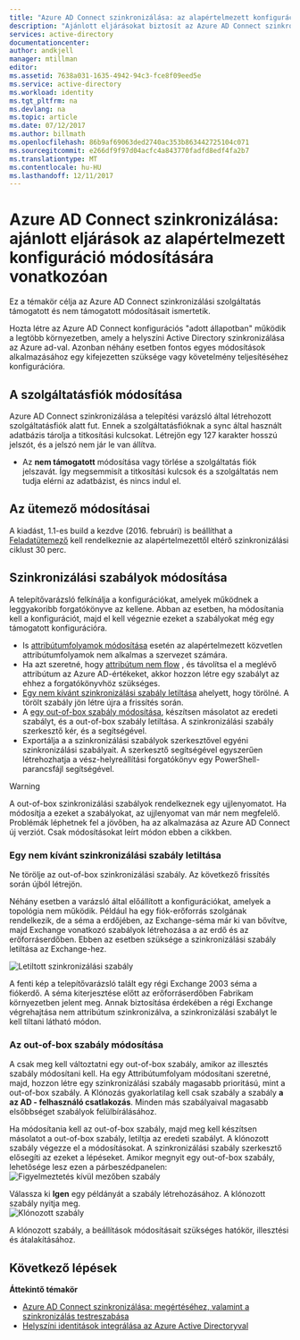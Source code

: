 ```yaml
---
title: "Azure AD Connect szinkronizálása: az alapértelmezett konfiguráció módosításának |} Microsoft Docs"
description: "Ajánlott eljárásokat biztosít az Azure AD Connect szinkronizálási szolgáltatás az alapértelmezett konfiguráció módosításának."
services: active-directory
documentationcenter: 
author: andkjell
manager: mtillman
editor: 
ms.assetid: 7638a031-1635-4942-94c3-fce8f09eed5e
ms.service: active-directory
ms.workload: identity
ms.tgt_pltfrm: na
ms.devlang: na
ms.topic: article
ms.date: 07/12/2017
ms.author: billmath
ms.openlocfilehash: 86b9af69063ded2740ac353b863442725104c071
ms.sourcegitcommit: e266df9f97d04acfc4a843770fadfd8edf4fa2b7
ms.translationtype: MT
ms.contentlocale: hu-HU
ms.lasthandoff: 12/11/2017
---
```

# <a name="azure-ad-connect-sync-best-practices-for-changing-the-default-configuration"></a>Azure AD Connect szinkronizálása: ajánlott eljárások az alapértelmezett konfiguráció módosítására vonatkozóan
Ez a témakör célja az Azure AD Connect szinkronizálási szolgáltatás támogatott és nem támogatott módosításait ismertetik.

Hozta létre az Azure AD Connect konfigurációs "adott állapotban" működik a legtöbb környezetben, amely a helyszíni Active Directory szinkronizálása az Azure ad-val. Azonban néhány esetben fontos egyes módosítások alkalmazásához egy kifejezetten szüksége vagy követelmény teljesítéséhez konfigurációra.

## <a name="changes-to-the-service-account"></a>A szolgáltatásfiók módosítása
Azure AD Connect szinkronizálása a telepítési varázsló által létrehozott szolgáltatásfiók alatt fut. Ennek a szolgáltatásfióknak a sync által használt adatbázis tárolja a titkosítási kulcsokat. Létrejön egy 127 karakter hosszú jelszót, és a jelszó nem jár le van állítva.

* Az **nem támogatott** módosítása vagy törlése a szolgáltatás fiók jelszavát. Így megsemmisít a titkosítási kulcsok és a szolgáltatás nem tudja elérni az adatbázist, és nincs indul el.

## <a name="changes-to-the-scheduler"></a>Az ütemező módosításai
A kiadást, 1.1-es build a kezdve (2016. februári) is beállíthat a [Feladatütemező](active-directory-aadconnectsync-feature-scheduler.md) kell rendelkeznie az alapértelmezettől eltérő szinkronizálási ciklust 30 perc.

## <a name="changes-to-synchronization-rules"></a>Szinkronizálási szabályok módosítása
A telepítővarázsló felkínálja a konfigurációkat, amelyek működnek a leggyakoribb forgatókönyve az kellene. Abban az esetben, ha módosítania kell a konfigurációt, majd el kell végeznie ezeket a szabályokat még egy támogatott konfigurációra.

* Is [attribútumfolyamok módosítása](active-directory-aadconnectsync-change-the-configuration.md#other-common-attribute-flow-changes) esetén az alapértelmezett közvetlen attribútumfolyamok nem alkalmas a szervezet számára.
* Ha azt szeretné, hogy [attribútum nem flow](active-directory-aadconnectsync-change-the-configuration.md#do-not-flow-an-attribute) , és távolítsa el a meglévő attribútum az Azure AD-értékeket, akkor hozzon létre egy szabályt az ehhez a forgatókönyvhöz szükséges.
* [Egy nem kívánt szinkronizálási szabály letiltása](#disable-an-unwanted-sync-rule) ahelyett, hogy törölné. A törölt szabály jön létre újra a frissítés során.
* A [egy out-of-box szabály módosítása](#change-an-out-of-box-rule), készítsen másolatot az eredeti szabályt, és a out-of-box szabály letiltása. A szinkronizálási szabály szerkesztő kér, és a segítségével.
* Exportálja a a szinkronizálási szabályok szerkesztővel egyéni szinkronizálási szabályait. A szerkesztő segítségével egyszerűen létrehozhatja a vész-helyreállítási forgatókönyv egy PowerShell-parancsfájl segítségével.

> [!WARNING]
> A out-of-box szinkronizálási szabályok rendelkeznek egy ujjlenyomatot. Ha módosítja a ezeket a szabályokat, az ujjlenyomat van már nem megfelelő. Problémák léphetnek fel a jövőben, ha az alkalmazása az Azure AD Connect új verziót. Csak módosításokat leírt módon ebben a cikkben.

### <a name="disable-an-unwanted-sync-rule"></a>Egy nem kívánt szinkronizálási szabály letiltása
Ne törölje az out-of-box szinkronizálási szabály. Az következő frissítés során újból létrejön.

Néhány esetben a varázsló által előállított a konfigurációkat, amelyek a topológia nem működik. Például ha egy fiók-erőforrás szolgának rendelkezik, de a séma a erdőjében, az Exchange-séma már ki van bővítve, majd Exchange vonatkozó szabályok létrehozása a az erdő és az erőforráserdőben. Ebben az esetben szüksége a szinkronizálási szabály letiltása az Exchange-hez.

![Letiltott szinkronizálási szabály](./media/active-directory-aadconnectsync-best-practices-changing-default-configuration/exchangedisabledrule.png)

A fenti kép a telepítővarázsló talált egy régi Exchange 2003 séma a fiókerdő. A séma kiterjesztése előtt az erőforráserdőben Fabrikam környezetben jelent meg. Annak biztosítása érdekében a régi Exchange végrehajtása nem attribútum szinkronizálva, a szinkronizálási szabályt le kell tiltani látható módon.

### <a name="change-an-out-of-box-rule"></a>Az out-of-box szabály módosítása
A csak meg kell változtatni egy out-of-box szabály, amikor az illesztés szabály módosítani kell. Ha egy Attribútumfolyam módosítani szeretné, majd, hozzon létre egy szinkronizálási szabály magasabb prioritású, mint a out-of-box szabály. A Klónozás gyakorlatilag kell csak szabály a szabály **a az AD - felhasználó csatlakozás**. Minden más szabályaival magasabb elsőbbséget szabályok felülbírálásához.

Ha módosítania kell az out-of-box szabály, majd meg kell készítsen másolatot a out-of-box szabály, letiltja az eredeti szabályt. A klónozott szabály végezze el a módosításokat. A szinkronizálási szabály szerkesztő elősegíti az ezeket a lépéseket. Amikor megnyit egy out-of-box szabály, lehetősége lesz ezen a párbeszédpanelen:  
![Figyelmeztetés kívül mezőben szabály](./media/active-directory-aadconnectsync-best-practices-changing-default-configuration/warningoutofboxrule.png)

Válassza ki **Igen** egy példányát a szabály létrehozásához. A klónozott szabály nyitja meg.  
![Klónozott szabály](./media/active-directory-aadconnectsync-best-practices-changing-default-configuration/clonedrule.png)

A klónozott szabály, a beállítások módosításait szükséges hatókör, illesztési és átalakításához.

## <a name="next-steps"></a>Következő lépések
**Áttekintő témakör**

* [Azure AD Connect szinkronizálása: megértéséhez, valamint a szinkronizálás testreszabása](active-directory-aadconnectsync-whatis.md)
* [Helyszíni identitások integrálása az Azure Active Directoryval](active-directory-aadconnect.md)

